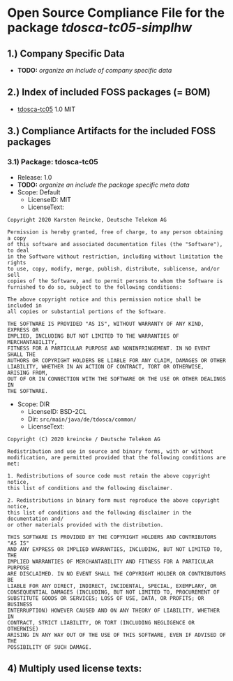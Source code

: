 # Open Source Compliance File for the package ***tdosca-tc05-simplhw***

<!-- todo: take over the global editor data -->

## 1.) Company Specific Data

- **TODO:** *organize an include of company specific data*

## 2.) Index of included FOSS packages (= BOM)  

- [tdosca-tc05](#TDOSCA-TC05) 1.0 MIT

## 3.) Compliance Artifacts for the included FOSS packages

<a name="TDOSCA-TC05"> </a>
### 3.1) Package: tdosca-tc05

- Release: 1.0
- **TODO:** *organize an include the package specific meta data*
- Scope: Default
  - LicenseID: MIT
  - LicenseText:

```
Copyright 2020 Karsten Reincke, Deutsche Telekom AG

Permission is hereby granted, free of charge, to any person obtaining a copy
of this software and associated documentation files (the "Software"), to deal
in the Software without restriction, including without limitation the rights
to use, copy, modify, merge, publish, distribute, sublicense, and/or sell
copies of the Software, and to permit persons to whom the Software is
furnished to do so, subject to the following conditions:

The above copyright notice and this permission notice shall be included in
all copies or substantial portions of the Software.

THE SOFTWARE IS PROVIDED "AS IS", WITHOUT WARRANTY OF ANY KIND, EXPRESS OR
IMPLIED, INCLUDING BUT NOT LIMITED TO THE WARRANTIES OF MERCHANTABILITY,
FITNESS FOR A PARTICULAR PURPOSE AND NONINFRINGEMENT. IN NO EVENT SHALL THE
AUTHORS OR COPYRIGHT HOLDERS BE LIABLE FOR ANY CLAIM, DAMAGES OR OTHER
LIABILITY, WHETHER IN AN ACTION OF CONTRACT, TORT OR OTHERWISE, ARISING FROM,
OUT OF OR IN CONNECTION WITH THE SOFTWARE OR THE USE OR OTHER DEALINGS IN
THE SOFTWARE.
```
<!-- deviantly licensed directories -->
- Scope: DIR
  - LicenseID: BSD-2CL
  - Dir: `src/main/java/de/tdosca/common/`
  - LicenseText:

```
Copyright (C) 2020 kreincke / Deutsche Telekom AG

Redistribution and use in source and binary forms, with or without
modification, are permitted provided that the following conditions are met:

1. Redistributions of source code must retain the above copyright notice,
this list of conditions and the following disclaimer.

2. Redistributions in binary form must reproduce the above copyright notice,
this list of conditions and the following disclaimer in the documentation and/
or other materials provided with the distribution.

THIS SOFTWARE IS PROVIDED BY THE COPYRIGHT HOLDERS AND CONTRIBUTORS "AS IS"
AND ANY EXPRESS OR IMPLIED WARRANTIES, INCLUDING, BUT NOT LIMITED TO, THE
IMPLIED WARRANTIES OF MERCHANTABILITY AND FITNESS FOR A PARTICULAR PURPOSE
ARE DISCLAIMED. IN NO EVENT SHALL THE COPYRIGHT HOLDER OR CONTRIBUTORS BE
LIABLE FOR ANY DIRECT, INDIRECT, INCIDENTAL, SPECIAL, EXEMPLARY, OR
CONSEQUENTIAL DAMAGES (INCLUDING, BUT NOT LIMITED TO, PROCUREMENT OF
SUBSTITUTE GOODS OR SERVICES; LOSS OF USE, DATA, OR PROFITS; OR BUSINESS
INTERRUPTION) HOWEVER CAUSED AND ON ANY THEORY OF LIABILITY, WHETHER IN
CONTRACT, STRICT LIABILITY, OR TORT (INCLUDING NEGLIGENCE OR OTHERWISE)
ARISING IN ANY WAY OUT OF THE USE OF THIS SOFTWARE, EVEN IF ADVISED OF THE
POSSIBILITY OF SUCH DAMAGE.
```

## 4) Multiply used license texts:
